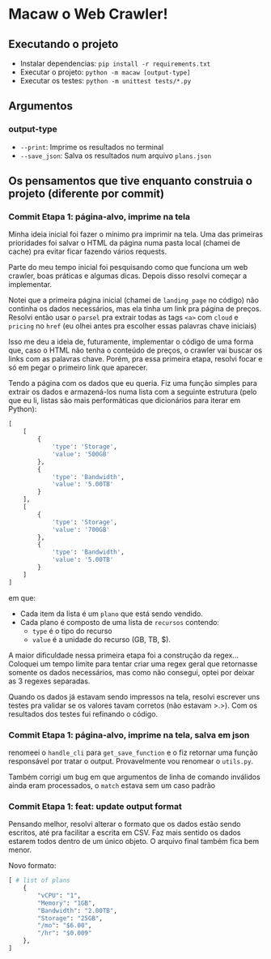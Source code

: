 # Macaw o Web Crawler!

## Executando o projeto

- Instalar dependencias: `pip install -r requirements.txt`
- Executar o projeto: `python -m macaw [output-type]`
- Executar os testes: `python -m unittest tests/*.py`

## Argumentos

### output-type
- `--print`: Imprime os resultados no terminal
- `--save_json`: Salva os resultados num arquivo `plans.json`

## Os pensamentos que tive enquanto construia o projeto (diferente por commit)

### Commit Etapa 1: página-alvo, imprime na tela
Minha ideia inicial foi fazer o mínimo pra imprimir na tela.
Uma das primeiras prioridades foi salvar o HTML da página
numa pasta local (chamei de cache) pra evitar ficar fazendo
vários requests.

Parte do meu tempo inicial foi pesquisando como que funciona
um web crawler, boas práticas e algumas dicas. Depois disso resolvi
começar a implementar.

Notei que a primeira página inicial (chamei de `landing_page` no código) não continha os dados necessários, mas ela tinha um link pra página de preços.
Resolvi então usar o `parsel` pra extrair todas as tags `<a>` com `cloud` e `pricing` no `href` (eu olhei antes pra escolher essas palavras chave iniciais)

Isso me deu a ideia de, futuramente, implementar o código de uma forma que, caso o HTML não tenha o conteúdo de preços, o crawler vai buscar os links com as palavras chave. Porém, pra essa primeira etapa, resolvi focar e só em pegar o primeiro link que aparecer.

Tendo a página com os dados que eu queria. Fiz uma função simples para
extrair os dados e armazená-los numa lista com a seguinte estrutura (pelo que eu li, listas são mais performáticas que dicionários para iterar em Python):


```python
[
    [
        {
            'type': 'Storage',
            'value': '500GB'
        },
        {
            'type': 'Bandwidth',
            'value': '5.00TB'
        }
    ],
    [
        {
            'type': 'Storage',
            'value': '700GB'
        },
        {
            'type': 'Bandwidth',
            'value': '5.00TB'
        }
    ]
]
```
em que:
- Cada item da lista é um `plano` que está sendo vendido. 
- Cada plano é composto de uma lista de `recursos` contendo:
    - `type` é o tipo do recurso
    - `value` é a unidade do recurso (GB, TB, $).

A maior dificuldade nessa primeira etapa foi a construção da regex... Coloquei um tempo limite para tentar criar uma regex geral que retornasse somente os dados necessários, mas como não consegui, optei por deixar as 3 regexes separadas.

Quando os dados já estavam sendo impressos na tela, resolvi escrever uns testes pra validar se os valores tavam corretos (não estavam >.>). Com os resultados dos testes fui refinando o código. 

### Commit Etapa 1: página-alvo, imprime na tela, salva em json

renomeei o `handle_cli` para `get_save_function` e o fiz retornar uma função responsável por tratar o output. Provavelmente vou renomear o `utils.py`.

Também corrigi um bug em que argumentos de linha de comando inválidos ainda eram processados, o `match` estava sem um caso padrão

### Commit Etapa 1: feat: update output format

Pensando melhor, resolvi alterar o formato que os dados estão sendo escritos,
até pra facilitar a escrita em CSV. Faz mais sentido os dados estarem todos dentro de um único objeto. O arquivo final também fica bem menor.

Novo formato:
```python
[ # list of plans
    {
        "vCPU": "1",
        "Memory": "1GB",
        "Bandwidth": "2.00TB",
        "Storage": "25GB",
        "/mo": "$6.00",
        "/hr": "$0.009"
    },
]
```
